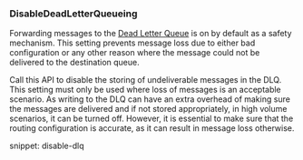 
### DisableDeadLetterQueueing

Forwarding messages to the [Dead Letter Queue](/transports/msmq/dead-letter-queues.md) is on by default as a safety mechanism. This setting prevents message loss due to either bad configuration or any other reason where the message could not be delivered to the destination queue.

Call this API to disable the storing of undeliverable messages in the DLQ. This setting must only be used where loss of messages is an acceptable scenario. As writing to the DLQ can have an extra overhead of making sure the messages are delivered and if not stored appropriately, in high volume scenarios, it can be turned off. However, it is essential to make sure that the routing configuration is accurate, as it can result in message loss otherwise.
 
snippet: disable-dlq

